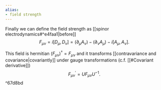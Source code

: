 ```yaml
---
alias:
- field strength
---
```

Finally we can define the field strength as  [[spinor electrodynamics#^e4faa1|before]]
$$
F_{\mu \nu}=i\left[D_{\mu}, D_{\nu}\right]=\left(\partial_{\mu} A_{\nu}\right)-\left(\partial_{\nu} A_{\mu}\right)-i\left[A_{\mu}, A_{\nu}\right] .
$$



This field is hermitian $\left(F_{\mu \nu}\right)^{\dagger}=F_{\mu \nu}$ and it transforms [[contravariance and covariance|covariantly]] under gauge transformations (c.f. [[#Covariant derivative]])
$$
F_{\mu \nu}^{\prime}=U F_{\mu \nu} U^{-1} .
$$
^67d8bd